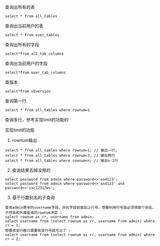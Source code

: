 
查询出所有的表

```
select * from all_tables 
```

查询出当前用户的表

```
select * from user_tables 
```

查询出所有的字段

```
select*from all_tab_columns 
```

查询出当前用户的字段

```
select*from user_tab_columns  
```

查版本

```
select*from v$version 
```

查询第一行

```
select * from all_tables where rownum=1
```

查询多行，参考实现limit的功能的	

实现limit的功能

  1. rownum输出

 ```
 select * from all_tables where rownum=1; // 输出一行;
 select * from all_tables where rownum<3; // 输出两行
 select * from all_tables where rownum<n; // 输出n-1行
 ```

  2. 查询结果去掉没用的

 ```
select password from admin where password<>'asd123';
 select password from admin where password<>'asd123' and password<>'zxc12312ws';
 ```

  3. 基于行数别名的子查询

 ```
查询admin表中的username字段，并在字段前面加上行号，想要利用行号就必须得取个别名，不然会和外面查询的rownum冲突 : 
select rownum as rr, username from admin;
select username from (select rownum as rr, username from admin) where rr = 1;
想要改变行数只需要改变行号就可以了 : 
select username from (select rownum as rr, username from admin) where rr = 2;
 ```